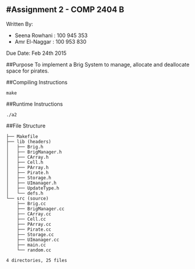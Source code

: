 #Assignment 2 - COMP 2404 B
--
Written By:

- Seena Rowhani : 100 945 353
- Amr El-Naggar : 100 953 830


Due Date: Feb 24th 2015

##Purpose
To implement a Brig System to manage, allocate and deallocate space for pirates.

##Compiling Instructions

	make
	
##Runtime Instructions

	./a2
	
##File Structure
		
	├── Makefile
	├── lib (headers)
	│   ├── Brig.h
	│   ├── BrigManager.h
	│   ├── CArray.h
	│   ├── Cell.h
	│   ├── PArray.h
	│   ├── Pirate.h
	│   ├── Storage.h
	│   ├── UImanager.h
	│   ├── UpdateType.h
	│   └── defs.h
	└── src (source)
	    ├── Brig.cc
	    ├── BrigManager.cc
	    ├── CArray.cc
	    ├── Cell.cc
	    ├── PArray.cc
	    ├── Pirate.cc
	    ├── Storage.cc
	    ├── UImanager.cc
	    ├── main.cc
	    └── random.cc

	4 directories, 25 files